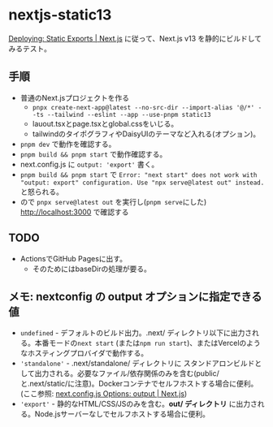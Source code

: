 # nextjs-static13

[Deploying: Static Exports | Next.js](https://nextjs.org/docs/app/building-your-application/deploying/static-exports)
に従って、Next.js v13 を静的にビルドしてみるテスト。

## 手順

- 普通のNext.jsプロジェクトを作る
  - `pnpx create-next-app@latest --no-src-dir --import-alias '@/*' --ts --tailwind --eslint --app --use-pnpm static13`
  - lauout.tsxとpage.tsxとglobal.cssをいじる。
  - tailwindのタイポグラフィやDaisyUIのテーマなど入れる(オプション)。
- `pnpm dev` で動作を確認する。
- `pnpm build && pnpm start` で動作確認する。
- next.config.js に `output: 'export'` 書く。
- `pnpm build && pnpm start` で `Error: "next start" does not work with "output: export" configuration. Use "npx serve@latest out" instead.` と怒られる。
- ので `pnpx serve@latest out` を実行し(`pnpm serve`にした) <http://localhost:3000> で確認する

## TODO

- ActionsでGitHub Pagesに出す。
  - そのためにはbaseDirの処理が要る。

## メモ: nextconfig の output オプションに指定できる値

- `undefined` - デフォルトのビルド出力。.next/ ディレクトリ以下に出力される。本番モードの`next start` (または`npm run start`)、またはVercelのようなホスティングプロバイダで動作する。
- `'standalone'` - .next/standalone/ ディレクトリに スタンドアロンビルドとして出力される。必要なファイル/依存関係のみを含む(public/と.next/static/に注意)。Dockerコンテナでセルフホストする場合に便利。(ここ参照: [next\.config\.js Options: output \| Next\.js](https://nextjs.org/docs/pages/api-reference/next-config-js/output#automatically-copying-traced-files))
- `'export'` - 静的なHTML/CSS/JSのみを含む。**out/ ディレクトリ** に出力される。Node.jsサーバーなしでセルフホストする場合に便利。

